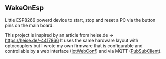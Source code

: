 ## WakeOnEsp
Little ESP8266 powerd device to start, stop and reset a PC via the button pins on the main board.

This project is inspired by an article from heise.de -> https://heise.de/-4417866
It uses the same hardware layout with optocouplers but I wrote my own firmware that is configurable and controllable by a web interface ([IotWebConf](https://github.com/prampec/IotWebConf)) and via MQTT ([PubSubClient](https://github.com/knolleary/pubsubclient)).